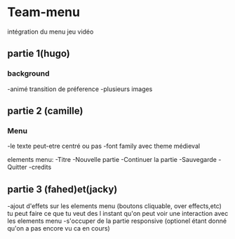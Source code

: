 # Team-menu
intégration du menu jeu vidéo

## partie 1(hugo) 
### background
-animé transition de préference
-plusieurs images



## partie 2 (camille)
### Menu
-le texte peut-etre centré ou pas 
-font family avec theme médieval
 
elements menu:
-Titre
-Nouvelle partie
-Continuer la partie
-Sauvegarde
-Quitter
-credits


## partie 3 (fahed)et(jacky)
-ajout d'effets sur les elements menu (boutons cliquable, over effects,etc)
tu peut faire ce que tu veut des l instant qu'on peut voir une interaction avec les elements menu 
-s'occuper de la partie responsive (optionel étant donné qu'on a pas encore vu ca en cours)
